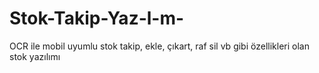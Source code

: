 # Stok-Takip-Yaz-l-m-
OCR ile mobil uyumlu stok takip, ekle, çıkart, raf sil vb gibi özellikleri olan stok yazılımı
